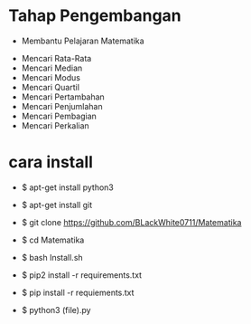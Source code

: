# Tahap Pengembangan

- Membantu Pelajaran Matematika

* Mencari Rata-Rata
* Mencari Median
* Mencari Modus
* Mencari Quartil
* Mencari Pertambahan
* Mencari Penjumlahan
* Mencari Pembagian
* Mencari Perkalian

# cara install 

* $ apt-get install python3 

* $ apt-get install git

* $ git clone https://github.com/BLackWhite0711/Matematika

* $ cd Matematika

* $ bash Install.sh

* $ pip2 install -r requirements.txt

* $ pip install -r requiements.txt

* $ python3 (file).py
